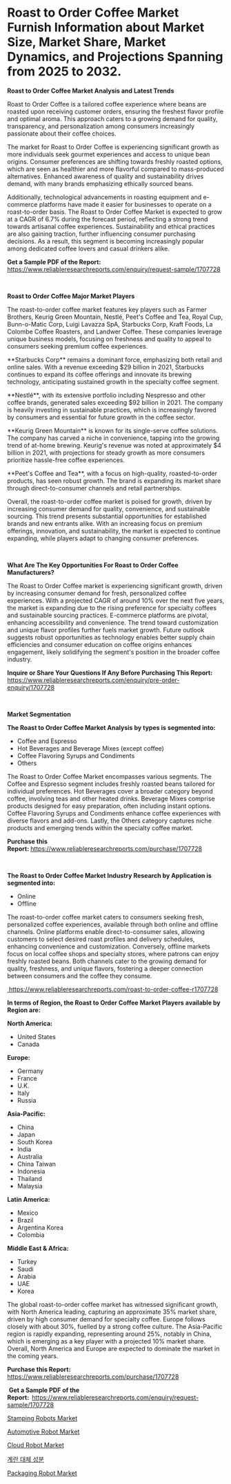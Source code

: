 <p><h1>Roast to Order Coffee Market Furnish Information about Market Size, Market Share, Market Dynamics, and Projections Spanning from 2025 to 2032.</h1></p><p><strong>Roast to Order Coffee Market Analysis and Latest Trends</strong></p>
<p><p>Roast to Order Coffee is a tailored coffee experience where beans are roasted upon receiving customer orders, ensuring the freshest flavor profile and optimal aroma. This approach caters to a growing demand for quality, transparency, and personalization among consumers increasingly passionate about their coffee choices.</p><p>The market for Roast to Order Coffee is experiencing significant growth as more individuals seek gourmet experiences and access to unique bean origins. Consumer preferences are shifting towards freshly roasted options, which are seen as healthier and more flavorful compared to mass-produced alternatives. Enhanced awareness of quality and sustainability drives demand, with many brands emphasizing ethically sourced beans.</p><p>Additionally, technological advancements in roasting equipment and e-commerce platforms have made it easier for businesses to operate on a roast-to-order basis. The Roast to Order Coffee Market is expected to grow at a CAGR of 6.7% during the forecast period, reflecting a strong trend towards artisanal coffee experiences. Sustainability and ethical practices are also gaining traction, further influencing consumer purchasing decisions. As a result, this segment is becoming increasingly popular among dedicated coffee lovers and casual drinkers alike.</p></p>
<p><strong>Get a Sample PDF of the Report:&nbsp;</strong> <a href="https://www.reliableresearchreports.com/enquiry/request-sample/1707728?utm_campaign=40&utm_medium=2&utm_source=Github&utm_content=ia&utm_term=25032025&utm_id=roast-to-order-coffee">https://www.reliableresearchreports.com/enquiry/request-sample/1707728</a></p>
<p>&nbsp;</p>
<p><strong>Roast to Order Coffee Major Market Players</strong></p>
<p><p>The roast-to-order coffee market features key players such as Farmer Brothers, Keurig Green Mountain, Nestlé, Peet's Coffee and Tea, Royal Cup, Bunn-o-Matic Corp, Luigi Lavazza SpA, Starbucks Corp, Kraft Foods, La Colombe Coffee Roasters, and Landwer Coffee. These companies leverage unique business models, focusing on freshness and quality to appeal to consumers seeking premium coffee experiences.</p><p>**Starbucks Corp** remains a dominant force, emphasizing both retail and online sales. With a revenue exceeding $29 billion in 2021, Starbucks continues to expand its coffee offerings and innovate its brewing technology, anticipating sustained growth in the specialty coffee segment.</p><p>**Nestlé**, with its extensive portfolio including Nespresso and other coffee brands, generated sales exceeding $92 billion in 2021. The company is heavily investing in sustainable practices, which is increasingly favored by consumers and essential for future growth in the coffee sector.</p><p>**Keurig Green Mountain** is known for its single-serve coffee solutions. The company has carved a niche in convenience, tapping into the growing trend of at-home brewing. Keurig's revenue was noted at approximately $4 billion in 2021, with projections for steady growth as more consumers prioritize hassle-free coffee experiences.</p><p>**Peet's Coffee and Tea**, with a focus on high-quality, roasted-to-order products, has seen robust growth. The brand is expanding its market share through direct-to-consumer channels and retail partnerships. </p><p>Overall, the roast-to-order coffee market is poised for growth, driven by increasing consumer demand for quality, convenience, and sustainable sourcing. This trend presents substantial opportunities for established brands and new entrants alike. With an increasing focus on premium offerings, innovation, and sustainability, the market is expected to continue expanding, while players adapt to changing consumer preferences.</p></p>
<p>&nbsp;</p>
<p><strong>What Are The Key Opportunities For Roast to Order Coffee Manufacturers?</strong></p>
<p><p>The Roast to Order Coffee market is experiencing significant growth, driven by increasing consumer demand for fresh, personalized coffee experiences. With a projected CAGR of around 10% over the next five years, the market is expanding due to the rising preference for specialty coffees and sustainable sourcing practices. E-commerce platforms are pivotal, enhancing accessibility and convenience. The trend toward customization and unique flavor profiles further fuels market growth. Future outlook suggests robust opportunities as technology enables better supply chain efficiencies and consumer education on coffee origins enhances engagement, likely solidifying the segment's position in the broader coffee industry.</p></p>
<p><strong>Inquire or Share Your Questions If Any Before Purchasing This Report:</strong> <a href="https://www.reliableresearchreports.com/enquiry/pre-order-enquiry/1707728?utm_campaign=40&utm_medium=2&utm_source=Github&utm_content=ia&utm_term=25032025&utm_id=roast-to-order-coffee">https://www.reliableresearchreports.com/enquiry/pre-order-enquiry/1707728</a></p>
<p>&nbsp;</p>
<p><strong>Market Segmentation</strong></p>
<p><strong>The Roast to Order Coffee Market Analysis by types is segmented into:</strong></p>
<p><ul><li>Coffee and Espresso</li><li>Hot Beverages and Beverage Mixes (except coffee)</li><li>Coffee Flavoring Syrups and Condiments</li><li>Others</li></ul></p>
<p><p>The Roast to Order Coffee Market encompasses various segments. The Coffee and Espresso segment includes freshly roasted beans tailored for individual preferences. Hot Beverages cover a broader category beyond coffee, involving teas and other heated drinks. Beverage Mixes comprise products designed for easy preparation, often including instant options. Coffee Flavoring Syrups and Condiments enhance coffee experiences with diverse flavors and add-ons. Lastly, the Others category captures niche products and emerging trends within the specialty coffee market.</p></p>
<p><strong>Purchase this Report:&nbsp;</strong><a href="https://www.reliableresearchreports.com/purchase/1707728?utm_campaign=40&utm_medium=2&utm_source=Github&utm_content=ia&utm_term=25032025&utm_id=roast-to-order-coffee">https://www.reliableresearchreports.com/purchase/1707728</a></p>
<p>&nbsp;</p>
<p><strong>The Roast to Order Coffee Market Industry Research by Application is segmented into:</strong></p>
<p><ul><li>Online</li><li>Offline</li></ul></p>
<p><p>The roast-to-order coffee market caters to consumers seeking fresh, personalized coffee experiences, available through both online and offline channels. Online platforms enable direct-to-consumer sales, allowing customers to select desired roast profiles and delivery schedules, enhancing convenience and customization. Conversely, offline markets focus on local coffee shops and specialty stores, where patrons can enjoy freshly roasted beans. Both channels cater to the growing demand for quality, freshness, and unique flavors, fostering a deeper connection between consumers and the coffee they consume.</p></p>
<p><a href="https://www.reliableresearchreports.com/roast-to-order-coffee-r1707728?utm_campaign=40&utm_medium=2&utm_source=Github&utm_content=ia&utm_term=25032025&utm_id=roast-to-order-coffee">&nbsp;https://www.reliableresearchreports.com/roast-to-order-coffee-r1707728</a></p>
<p><strong>In terms of Region, the Roast to Order Coffee Market Players available by Region are:</strong></p>
<p>
    <p> <strong> North America: </strong>
        <ul>
            <li>United States</li>
            <li>Canada</li>
        </ul>
        </p> 
    <p> <strong> Europe: </strong>
        <ul>
            <li>Germany</li>
            <li>France</li>
            <li>U.K.</li>
            <li>Italy</li>
            <li>Russia</li>
        </ul>
        </p> 
    <p> <strong> Asia-Pacific: </strong>
        <ul>
            <li>China</li>
            <li>Japan</li>
            <li>South Korea</li>
            <li>India</li>
            <li>Australia</li>
            <li>China Taiwan</li>
            <li>Indonesia</li>
            <li>Thailand</li>
            <li>Malaysia</li>
        </ul>
        </p> 
    <p> <strong> Latin America: </strong>
        <ul>
            <li>Mexico</li>
            <li>Brazil</li>
            <li>Argentina Korea</li>
            <li>Colombia</li>
        </ul>
        </p> 
    <p> <strong> Middle East & Africa: </strong>
        <ul>
            <li>Turkey</li>
            <li>Saudi</li>
            <li>Arabia</li>
            <li>UAE</li>
            <li>Korea</li>
        </ul>
    </p>
    </p>
<p><p>The global roast-to-order coffee market has witnessed significant growth, with North America leading, capturing an approximate 35% market share, driven by high consumer demand for specialty coffee. Europe follows closely with about 30%, fuelled by a strong coffee culture. The Asia-Pacific region is rapidly expanding, representing around 25%, notably in China, which is emerging as a key player with a projected 10% market share. Overall, North America and Europe are expected to dominate the market in the coming years.</p></p>
<p><strong>Purchase this Report: </strong><a href="https://www.reliableresearchreports.com/purchase/1707728?utm_campaign=40&utm_medium=2&utm_source=Github&utm_content=ia&utm_term=25032025&utm_id=roast-to-order-coffee">https://www.reliableresearchreports.com/purchase/1707728</a></p>
<p>&nbsp;<strong>Get a Sample PDF of the Report:&nbsp;&nbsp;</strong><a href="https://www.reliableresearchreports.com/enquiry/request-sample/1707728?utm_campaign=40&utm_medium=2&utm_source=Github&utm_content=ia&utm_term=25032025&utm_id=roast-to-order-coffee">https://www.reliableresearchreports.com/enquiry/request-sample/1707728</a></p>
<p><strong></strong></p>
<p><p><a href="https://github.com/obajimlaweh59/Market-Research-Report-List-1/blob/main/stamping-robots-market.md?utm_campaign=40&utm_medium=2&utm_source=Github&utm_content=ia&utm_term=25032025&utm_id=roast-to-order-coffee">Stamping Robots Market</a></p><p><a href="https://github.com/rvadencho/Market-Research-Report-List-1/blob/main/automotive-robot-market.md?utm_campaign=40&utm_medium=2&utm_source=Github&utm_content=ia&utm_term=25032025&utm_id=roast-to-order-coffee">Automotive Robot Market</a></p><p><a href="https://github.com/cordaysamaya/Market-Research-Report-List-1/blob/main/cloud-robot-market.md?utm_campaign=40&utm_medium=2&utm_source=Github&utm_content=ia&utm_term=25032025&utm_id=roast-to-order-coffee">Cloud Robot Market</a></p><p><a href="https://github.com/sougarounis/Market-Research-Report-List-7/blob/main/930644849224.md?utm_campaign=40&utm_medium=2&utm_source=Github&utm_content=ia&utm_term=25032025&utm_id=roast-to-order-coffee">계란 대체 성분</a></p><p><a href="https://github.com/muoioconzej8/Market-Research-Report-List-1/blob/main/packaging-robot-market.md?utm_campaign=40&utm_medium=2&utm_source=Github&utm_content=ia&utm_term=25032025&utm_id=roast-to-order-coffee">Packaging Robot Market</a></p></p>